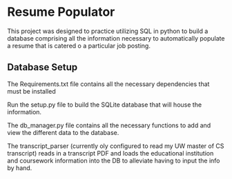 # Resume Populator
This project was designed to practice utilizing SQL in python to build a database comprising all the information necessary to automatically populate a resume that is catered o a particular job posting.

## Database Setup
The Requirements.txt file contains all the necessary dependencies that must be installed

Run the setup.py file to build the SQLite database that will house the information.

The db_manager.py file contains all the necessary functions to add and view the different data to the database. 

The transcript_parser (currently oly configured to read my UW master of CS transcript) reads in a transcript PDF and loads the educational institution and coursework information into the DB to alleviate having to input the info by hand. 